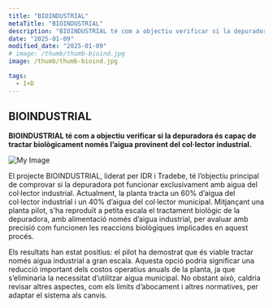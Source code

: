 ```yaml
---
title: "BIOINDUSTRIAL"
metaTitle: "BIOINDUSTRIAL"
description: "BIOINDUSTRIAL té com a objectiu verificar si la depuradora és capaç de tractar biològicament només l’aigua provinent del col·lector industrial."
date: "2025-01-09"
modified_date: "2025-01-09"
# image: /thumb/thumb-bioind.jpg
image: /thumb/thumb-bioind.jpg

tags:
  - I+D
---
```


## BIOINDUSTRIAL

<!-- <img className="PostImg" src="https://www.idr.cat/posts/resalt1.jpg"> -->

<!-- #### Resum -->

<strong>BIOINDUSTRIAL té com a objectiu verificar si la depuradora és capaç de tractar biològicament només l’aigua provinent del col·lector industrial.</strong>

<!-- #### Explicació -->

![My Image](/svg/cat-bioind.svg)

El projecte BIOINDUSTRIAL, liderat per IDR i Tradebe, té l’objectiu principal de comprovar si la depuradora pot funcionar exclusivament amb aigua del col·lector industrial. Actualment, la planta tracta un 60% d’aigua del col·lector industrial i un 40% d’aigua del col·lector municipal. Mitjançant una planta pilot, s’ha reproduït a petita escala el tractament biològic de la depuradora, amb alimentació només d’aigua industrial, per avaluar amb precisió com funcionen les reaccions biològiques implicades en aquest procés.

Els resultats han estat positius: el pilot ha demostrat que és viable tractar només aigua industrial a gran escala. Aquesta opció podria significar una reducció important dels costos operatius anuals de la planta, ja que s’eliminaria la necessitat d’utilitzar aigua municipal. No obstant això, caldria revisar altres aspectes, com els límits d’abocament i altres normatives, per adaptar el sistema als canvis.
